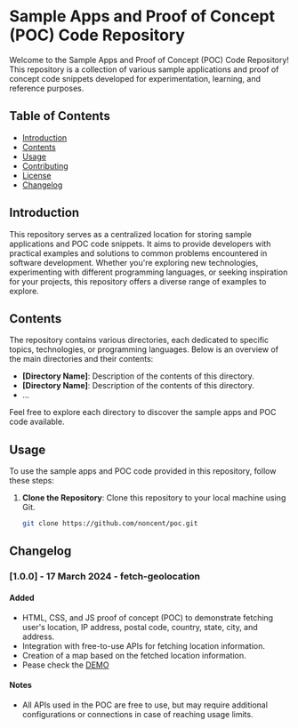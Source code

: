 # Sample Apps and Proof of Concept (POC) Code Repository

Welcome to the Sample Apps and Proof of Concept (POC) Code Repository! This repository is a collection of various sample applications and proof of concept code snippets developed for experimentation, learning, and reference purposes.

## Table of Contents

- [Introduction](#introduction)
- [Contents](#contents)
- [Usage](#usage)
- [Contributing](#contributing)
- [License](#license)
- [Changelog](#changelog)

## Introduction

This repository serves as a centralized location for storing sample applications and POC code snippets. It aims to provide developers with practical examples and solutions to common problems encountered in software development. Whether you're exploring new technologies, experimenting with different programming languages, or seeking inspiration for your projects, this repository offers a diverse range of examples to explore.

## Contents

The repository contains various directories, each dedicated to specific topics, technologies, or programming languages. Below is an overview of the main directories and their contents:

- **[Directory Name]**: Description of the contents of this directory.
- **[Directory Name]**: Description of the contents of this directory.
- ...

Feel free to explore each directory to discover the sample apps and POC code available.

## Usage

To use the sample apps and POC code provided in this repository, follow these steps:

1. **Clone the Repository**: Clone this repository to your local machine using Git.
   ```bash
   git clone https://github.com/noncent/poc.git
   ```

## Changelog

### [1.0.0] - 17 March 2024 - fetch-geolocation

#### Added
- HTML, CSS, and JS proof of concept (POC) to demonstrate fetching user's location, IP address, postal code, country, state, city, and address.
- Integration with free-to-use APIs for fetching location information.
- Creation of a map based on the fetched location information.
- Pease check the [DEMO](https://htmlpreview.github.io/?https://github.com/noncent/poc/blob/main/fetch-gelocation/index.html)

#### Notes
- All APIs used in the POC are free to use, but may require additional configurations or connections in case of reaching usage limits.
